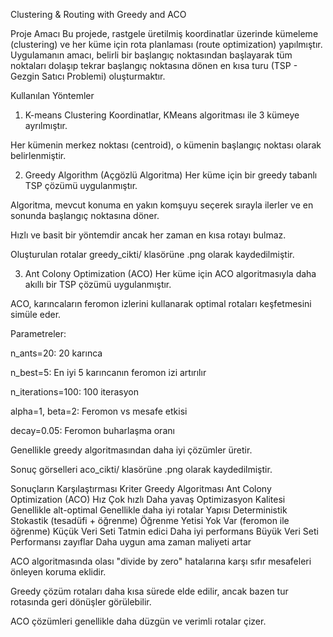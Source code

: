 Clustering & Routing with Greedy and ACO

 Proje Amacı
Bu projede, rastgele üretilmiş koordinatlar üzerinde kümeleme (clustering) ve her küme için rota planlaması (route optimization) yapılmıştır. Uygulamanın amacı, belirli bir başlangıç noktasından başlayarak tüm noktaları dolaşıp tekrar başlangıç noktasına dönen en kısa turu (TSP - Gezgin Satıcı Problemi) oluşturmaktır.

 Kullanılan Yöntemler
1. K-means Clustering
Koordinatlar, KMeans algoritması ile 3 kümeye ayrılmıştır.

Her kümenin merkez noktası (centroid), o kümenin başlangıç noktası olarak belirlenmiştir.

2. Greedy Algorithm (Açgözlü Algoritma)
Her küme için bir greedy tabanlı TSP çözümü uygulanmıştır.

Algoritma, mevcut konuma en yakın komşuyu seçerek sırayla ilerler ve en sonunda başlangıç noktasına döner.

Hızlı ve basit bir yöntemdir ancak her zaman en kısa rotayı bulmaz.

Oluşturulan rotalar greedy_cikti/ klasörüne .png olarak kaydedilmiştir.

3. Ant Colony Optimization (ACO)
Her küme için ACO algoritmasıyla daha akıllı bir TSP çözümü uygulanmıştır.

ACO, karıncaların feromon izlerini kullanarak optimal rotaları keşfetmesini simüle eder.

Parametreler:

n_ants=20: 20 karınca

n_best=5: En iyi 5 karıncanın feromon izi artırılır

n_iterations=100: 100 iterasyon

alpha=1, beta=2: Feromon vs mesafe etkisi

decay=0.05: Feromon buharlaşma oranı

Genellikle greedy algoritmasından daha iyi çözümler üretir.

Sonuç görselleri aco_cikti/ klasörüne .png olarak kaydedilmiştir.

 Sonuçların Karşılaştırması
Kriter                  Greedy Algoritması	Ant Colony Optimization (ACO)
Hız                     Çok hızlı	        Daha yavaş
Optimizasyon Kalitesi	Genellikle alt-optimal   	Genellikle daha iyi rotalar
Yapısı	                 Deterministik	      Stokastik (tesadüfi + öğrenme)
Öğrenme Yetisi	        Yok	                   Var (feromon ile öğrenme)
Küçük Veri Seti	         Tatmin edici	    Daha iyi performans
Büyük Veri Seti	          Performansı zayıflar   	Daha uygun ama zaman maliyeti artar



ACO algoritmasında olası "divide by zero" hatalarına karşı sıfır mesafeleri önleyen koruma eklidir.

Greedy çözüm rotaları daha kısa sürede elde edilir, ancak bazen tur rotasında geri dönüşler görülebilir.

ACO çözümleri genellikle daha düzgün ve verimli rotalar çizer.